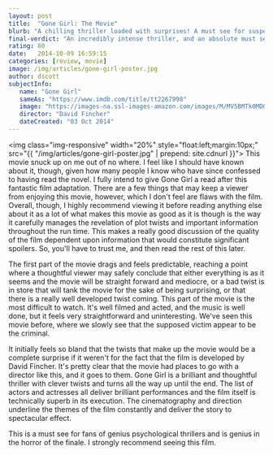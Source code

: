 ```yaml
---
layout: post
title:  "Gone Girl: The Movie"
blurb: "A chilling thriller loaded with surprises! A must see for suspense fans."
final-verdict: "An incredibly intense thriller, and an absolute must see."
rating: 80
date:   2014-10-09 16:59:15
categories: [review, movie]
image: /img/articles/gone-girl-poster.jpg
author: dscott
subjectInfo:
   name: "Gone Girl"
   sameAs: "https://www.imdb.com/title/tt2267998"
   image: "https://images-na.ssl-images-amazon.com/images/M/MV5BMTk0MDQ3MzAzOV5BMl5BanBnXkFtZTgwNzU1NzE3MjE@._V1_SX300.jpg"
   director: "David Fincher"
   dateCreated: "03 Oct 2014"
---
```


<img class="img-responsive" width="20%" style="float:left;margin:10px;" src="{{ "/img/articles/gone-girl-poster.jpg" | prepend: site.cdnurl }}">
This movie snuck up on me out of no where. I feel like I should have known about it, though, given how many people I know who have since confessed to having read the novel. I fully intend to give Gone Girl a read after this fantastic film adaptation. There are a few things that may keep a viewer from enjoying this movie, however, which I don't feel are flaws with the film. Overall, though, I highly recommend viewing it before reading anything else about it as a lot of what makes this movie as good as it is though is the way it carefully manages the revelation of plot twists and important information throughout the run time. This makes a really good discussion of the quality of the film dependent upon information that would constitute significant spoilers. So, you'll have to trust me, and then read the rest of this later.

The first part of the movie drags and feels predictable, reaching a point where a thoughtful viewer may safely conclude that either everything is as it seems and the movie will be straight forward and mediocre, or a bad twist is in store that will tank the movie for the sake of being surprising, or that there is a really well developed twist coming. This part of the movie is the most difficult to watch. It's well filmed and acted, and the music is well done, but it feels very straightforward and uninteresting. We've seen this movie before, where we slowly see that the supposed victim appear to be the criminal.

It initially feels so bland that the twists that make up the movie would be a complete surprise if it weren't for the fact that the film is developed by David Fincher. It's pretty clear that the movie had places to go with a director like this, and it goes to them. Gone Girl is a brilliant and thoughtful thriller with clever twists and turns all the way up until the end. The list of actors and actresses all deliver brilliant performances and the film itself is technically superb in its execution. The cinematography and direction underline the themes of the film constantly and deliver the story to spectacular effect.

This is a must see for fans of genius psychological thrillers and is genius in the horror of the finale. I strongly recommend seeing this film.
